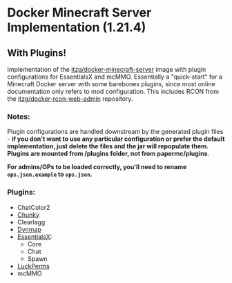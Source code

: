 # Docker Minecraft Server Implementation (1.21.4)
## With Plugins!
Implementation of the [itzg/docker-minecraft-server](https://github.com/itzg/docker-minecraft-server) image with plugin configurations for EssentialsX and mcMMO. Essentially a "quick-start" for a Minecraft Docker server with some barebones plugins, since most online documentation only refers to mod configuration. This includes RCON from the [itzg/docker-rcon-web-admin](https://github.com/itzg/docker-rcon-web-admin) repository.

### Notes:
Plugin configurations are handled downstream by the generated plugin files - **if you don't want to use any particular configuration or prefer the default implementation, just delete the files and the jar will repopulate them. Plugins are mounted from /plugins folder, not from papermc/plugins**. 

**For admins/OPs to be loaded correctly, you'll need to rename `ops.json.example` to `ops.json`.**

### Plugins:
- ChatColor2
- [Chunky](https://modrinth.com/plugin/chunky)
- Clearlagg
- [Dynmap](https://modrinth.com/plugin/dynmap) 
- [EssentialsX](https://modrinth.com/plugin/essentialsx):
  - Core
  - Chat
  - Spawn
- [LuckPerms](https://modrinth.com/plugin/luckperms)
- mcMMO
